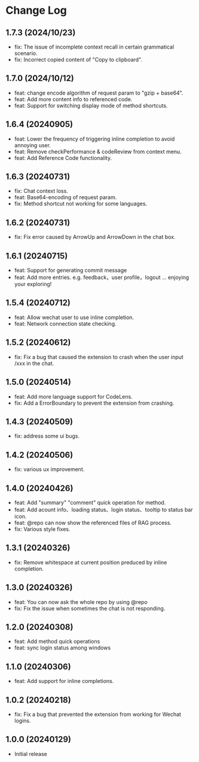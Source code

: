 # Change Log

## 1.7.3 (2024/10/23)

- fix: The issue of incomplete context recall in certain grammatical scenario.
- fix: Incorrect copied content of "Copy to clipboard".

## 1.7.0 (2024/10/12)

- feat: change encode algorithm of request param to "gzip + base64".
- feat: Add more content info to referenced code.
- feat: Support for switching display mode of method shortcuts.

## 1.6.4 (20240905)

- feat: Lower the frequency of triggering inline completion to avoid annoying user.
- feat: Remove checkPerformance & codeReview from context menu.
- feat: Add Reference Code functionality.

## 1.6.3 (20240731)

- fix: Chat context loss.
- feat: Base64-encoding of request param.
- fix: Method shortcut not working for some languages.

## 1.6.2 (20240731)

- fix: Fix error caused by ArrowUp and ArrowDown in the chat box.

## 1.6.1 (20240715)

- feat: Support for generating commit message
- feat: Add more entries. e.g. feedback，user profile，logout ... enjoying your exploring!

## 1.5.4 (20240712)

- feat: Allow wechat user to use inline completion.
- feat: Network connection state checking.

## 1.5.2 (20240612)

- fix: Fix a bug that caused the extension to crash when the user input /xxx in the chat.

## 1.5.0 (20240514)

- feat: Add more language support for CodeLens.
- fix: Add a ErrorBoundary to prevent the extension from crashing.

## 1.4.3 (20240509)

- fix: address some ui bugs.

## 1.4.2 (20240506)

- fix: various ux improvement.

## 1.4.0 (20240426)

- feat: Add "summary" "comment" quick operation for method.
- feat: Add acount info、loading status、login status、tooltip to status bar icon.
- feat: @repo can now show the referenced files of RAG process.
- fix: Various style fixes.

## 1.3.1 (20240326)

- fix: Remove whitespace at current position preduced by inline completion.

## 1.3.0 (20240326)

- feat: You can now ask the whole repo by using @repo
- fix: Fix the issue when sometimes the chat is not responding.

## 1.2.0 (20240308)

- feat: Add method quick operations
- feat: sync login status among windows

## 1.1.0 (20240306)

- feat: Add support for inline completions.

## 1.0.2 (20240218)

- fix: Fix a bug that prevented the extension from working for Wechat logins.

## 1.0.0 (20240129)

- Initial release
